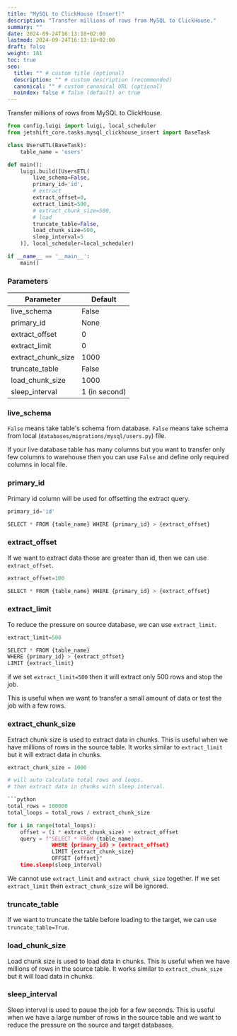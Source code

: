 ```yaml
---
title: "MySQL to ClickHouse (Insert)"
description: "Transfer millions of rows from MySQL to ClickHouse."
summary: ""
date: 2024-09-24T16:13:18+02:00
lastmod: 2024-09-24T16:13:18+02:00
draft: false
weight: 181
toc: true
seo:
  title: "" # custom title (optional)
  description: "" # custom description (recommended)
  canonical: "" # custom canonical URL (optional)
  noindex: false # false (default) or true
---
```


Transfer millions of rows from MySQL to ClickHouse.

```python {title="jobs/users.py"}
from config.luigi import luigi, local_scheduler
from jetshift_core.tasks.mysql_clickhouse_insert import BaseTask

class UsersETL(BaseTask):
    table_name = 'users'

def main():
    luigi.build([UsersETL(
        live_schema=False,
        primary_id='id',
        # extract
        extract_offset=0,
        extract_limit=500,
        # extract_chunk_size=500,
        # load
        truncate_table=False,
        load_chunk_size=500,
        sleep_interval=5
    )], local_scheduler=local_scheduler)

if __name__ == '__main__':
    main()
```

### Parameters

| Parameter          | Default       |
|--------------------|---------------|
| live_schema        | False         |
| primary_id         | None          |
| extract_offset     | 0             |
| extract_limit      | 0             |
| extract_chunk_size | 1000          |
| truncate_table     | False         |
| load_chunk_size    | 1000          |
| sleep_interval     | 1 (in second) |

### live_schema

`False` means take table's schema from database. `False` means take schema from local (`databases/migrations/mysql/users.py`) file.

If your live database table has many columns but you want to transfer only few columns to warehouse then you can use `False` and define only required columns in local file.

### primary_id

Primary id column will be used for offsetting the extract query.

```python
primary_id='id'

SELECT * FROM {table_name} WHERE {primary_id} > {extract_offset}
```

### extract_offset

If we want to extract data those are greater than id, then we can use `extract_offset`.

```python
extract_offset=100

SELECT * FROM {table_name} WHERE {primary_id} > {extract_offset}
```

### extract_limit

To reduce the pressure on source database, we can use `extract_limit`.

```python
extract_limit=500

SELECT * FROM {table_name}
WHERE {primary_id} > {extract_offset}
LIMIT {extract_limit}
```

if we set `extract_limit=500` then it will extract only 500 rows and stop the job.

This is useful when we want to transfer a small amount of data or test the job with a few rows.

### extract_chunk_size

Extract chunk size is used to extract data in chunks. This is useful when we have millions of rows in the source table. It works similar to `extract_limit` but it will extract data in chunks.

```python
extract_chunk_size = 1000

# will auto calculate total rows and loops.
# then extract data in chunks with sleep interval.

```python
total_rows = 100000
total_loops = total_rows / extract_chunk_size

for i in range(total_loops):
    offset = (i * extract_chunk_size) + extract_offset
    query = f"SELECT * FROM {table_name}
              WHERE {primary_id} > {extract_offset}
              LIMIT {extract_chunk_size}
              OFFSET {offset}"
    time.sleep(sleep_interval)
```

We cannot use `extract_limit` and `extract_chunk_size` together. If we set `extract_limit` then `extract_chunk_size` will be ignored.

### truncate_table

If we want to truncate the table before loading to the target, we can use `truncate_table=True`.

### load_chunk_size

Load chunk size is used to load data in chunks. This is useful when we have millions of rows in the source table. It works similar to `extract_chunk_size` but it will load data in chunks.

### sleep_interval

Sleep interval is used to pause the job for a few seconds. This is useful when we have a large number of rows in the source table and we want to reduce the pressure on the source and target databases.
